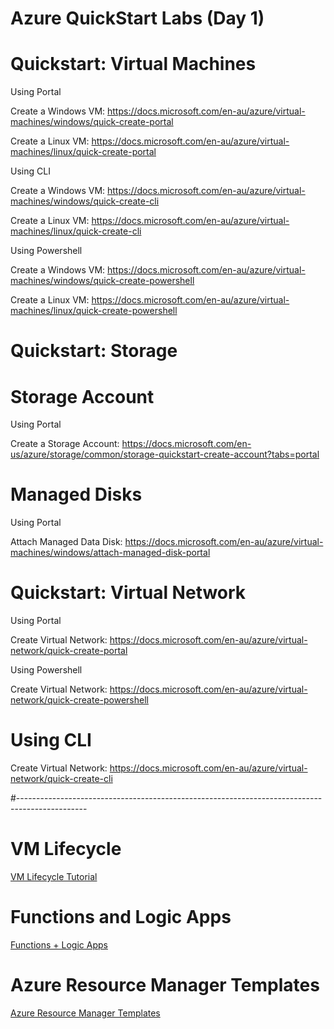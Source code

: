 # Azure QuickStart Labs (Day 1)

# Quickstart: Virtual Machines
Using Portal

Create a Windows VM: https://docs.microsoft.com/en-au/azure/virtual-machines/windows/quick-create-portal

Create a Linux VM: https://docs.microsoft.com/en-au/azure/virtual-machines/linux/quick-create-portal

Using CLI

Create a Windows VM: https://docs.microsoft.com/en-au/azure/virtual-machines/windows/quick-create-cli

Create a Linux VM: https://docs.microsoft.com/en-au/azure/virtual-machines/linux/quick-create-cli

Using Powershell

Create a Windows VM: https://docs.microsoft.com/en-au/azure/virtual-machines/windows/quick-create-powershell

Create a Linux VM: https://docs.microsoft.com/en-au/azure/virtual-machines/linux/quick-create-powershell

# Quickstart: Storage
# Storage Account
Using Portal

Create a Storage Account: https://docs.microsoft.com/en-us/azure/storage/common/storage-quickstart-create-account?tabs=portal

# Managed Disks
Using Portal

Attach Managed Data Disk: https://docs.microsoft.com/en-au/azure/virtual-machines/windows/attach-managed-disk-portal

# Quickstart: Virtual Network
Using Portal

Create Virtual Network: https://docs.microsoft.com/en-au/azure/virtual-network/quick-create-portal

Using Powershell

Create Virtual Network: https://docs.microsoft.com/en-au/azure/virtual-network/quick-create-powershell

# Using CLI
Create Virtual Network: https://docs.microsoft.com/en-au/azure/virtual-network/quick-create-cli

#-----------------------------------------------------------------------------------------------
# VM Lifecycle
[VM Lifecycle Tutorial](./AzureVMTutorial.md)

# Functions and Logic Apps
[Functions + Logic Apps](./Servless.md)

# Azure Resource Manager Templates
[Azure Resource Manager Templates](./AzureResourceManager.MD)